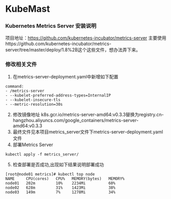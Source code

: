 # KubeMast

### Kubernetes Metrics Server 安装说明
项目地址：https://github.com/kubernetes-incubator/metrics-server
主要使用https://github.com/kubernetes-incubator/metrics-server/tree/master/deploy/1.8%2B这个这些文件，想办法弄下来。

### 修改相关文件
1. 在metrics-server-deployment.yaml中新增如下配置
```
command:
- /metrics-server
- --kubelet-preferred-address-types=InternalIP
- --kubelet-insecure-tls
- --metric-resolution=30s
```
2. 修改镜像地址
k8s.gcr.io/metrics-server-amd64:v0.3.3替换为registry.cn-hangzhou.aliyuncs.com/google_containers/metrics-server-amd64:v0.3.3
3. 最终文件见本项目metrics_server文件下metrics-server-deployment.yaml文件
4. 部署Metrics Server
```shell
kubectl apply -f metrics_server/
```
5. 检查部署是否成功,出现如下结果说明部署成功
```
[root@node01 metrics]# kubectl top node
NAME     CPU(cores)   CPU%   MEMORY(bytes)   MEMORY%   
node01   202m         10%    2234Mi          60%       
node02   628m         31%    1423Mi          38%       
node03   149m         7%     1278Mi          34% 
```